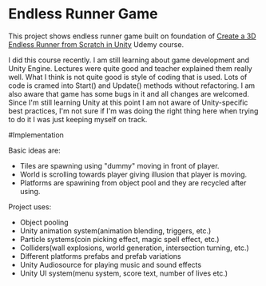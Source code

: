 # Endless Runner Game 

This project shows endless runner game built on foundation of [Create a 3D Endless Runner from Scratch in Unity](https://www.udemy.com/course/endlessrunner/) Udemy course.

I did this course recently. I am still learning about game development and Unity Engine. Lectures were quite good and teacher explained them really well. What I think is not quite good is style of coding that is used. Lots of code is cramed into Start() and Update() methods without refactoring.
I am also aware that game has some bugs in it and all changes are welcomed. Since I'm still learning Unity at this point I am not aware of Unity-specific best practices, I'm not sure if I'm was doing the right thing here when trying to do it I was just keeping myself on track. 

#Implementation 

Basic ideas are: 

 - Tiles are spawning using "dummy" moving in front of player. 
 - World is scrolling towards player giving illusion that player is moving.
 - Platforms are spawining from object pool and they are recycled after using.

Project uses:
 
  - Object pooling 
  - Unity animation system(animation blending, triggers, etc.)
  - Particle systems(coin picking effect, magic spell effect, etc.)
  - Colliders(wall explosions, world generation, intersection turning, etc.)
  - Different platforms prefabs and prefab variations 
  - Unity Audiosource for playing music and sound effects
  - Unity UI system(menu system, score text, number of lives etc.)



  
